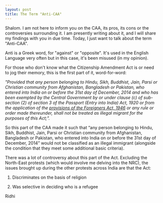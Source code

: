 ```yaml
---
layout: post
title: The Term "Anti-CAA"
---
```


Shalom.
I am not here to inform you on the CAA, its pros, its cons or the controversies surrounding it. I am presently writing about it, and I will share my findings with you in due time. Today, I just want to talk about the term "Anti-CAA".

  

Anti is a Greek word, for "against" or "opposite". It's used in the English Language very often but in this case, it's been misused (in my opinion).

  

For those who don't know what the Citizenship Amendment Act is or need to jog their memory, this is the first part of it, word-for-word:

*"Provided that any person belonging to Hindu, Sikh, Buddhist, Jain, Parsi or Christian community from Afghanistan, Bangladesh or Pakistan, who entered into India on or before the 31st day of December, 2014 and who has been exempted by the Central Government by or under clause (c) of sub-section (2) of section 3 of the Passport (Entry into India) Act, 1920 or from the application of the [provisions of the Foreigners Act, 1946](http://legislative.gov.in/sites/default/files/A1946-31.pdf) or any rule or order made thereunder, shall not be treated as illegal migrant for the purposes of this Act;".*

  

So this part of the CAA made it such that “any person belonging to Hindu, Sikh, Buddhist, Jain, Parsi or Christian community from Afghanistan, Bangladesh or Pakistan, who entered into India on or before the 31st day of December, 2014” would not be classified as an illegal immigrant (alongside the condition that they meet some additional basic criteria).

  

There was a lot of controversy about this part of the Act. Excluding the North-East protests (which would involve me delving into the NRC), the issues brought up during the other protests across India are that the Act:

1.  Discriminates on the basis of religion
    
2.  Was selective in deciding who is a refugee


Ridhi 
